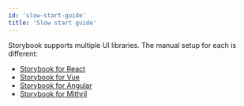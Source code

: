 ```yaml
---
id: 'slow-start-guide'
title: 'Slow start guide'
---
```


Storybook supports multiple UI libraries. The manual setup for each is different:

-   [Storybook for React](/basics/guide-react/)
-   [Storybook for Vue](/basics/guide-vue/)
-   [Storybook for Angular](/basics/guide-angular/)
-   [Storybook for Mithril](/basics/guide-mithril/)
